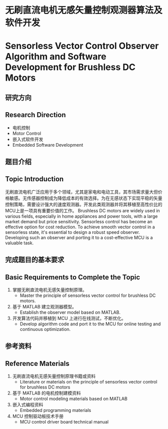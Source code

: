 # 无刷直流电机无感矢量控制观测器算法及软件开发
# Sensorless Vector Control Observer Algorithm and Software Development for Brushless DC Motors

## 研究方向
## Research Direction
- 电机控制
- Motor Control
- 嵌入式软件开发
- Embedded Software Development

## 题目介绍
## Topic Introduction
无刷直流电机广泛应用于多个领域，尤其是家电和电动工具，其市场需求量大但价格敏感。无传感器控制成为降低成本的有效选择。为在无感状态下实现平稳的矢量控制策略，需要设计强大的速度观测器。开发此类观测器并将其移植至高性价比的MCU上是一项具有重要价值的工作。
Brushless DC motors are widely used in various fields, especially in home appliances and power tools, with a large market demand but price sensitivity. Sensorless control has become an effective option for cost reduction. To achieve smooth vector control in a sensorless state, it's essential to design a robust speed observer. Developing such an observer and porting it to a cost-effective MCU is a valuable task.

## 完成题目的基本要求
## Basic Requirements to Complete the Topic
1. 掌握无刷直流电机无感矢量控制原理。
   - Master the principle of sensorless vector control for brushless DC motors.
2. 基于 MATLAB 建立观测器模型。
   - Establish the observer model based on MATLAB.
3. 开发算法代码并移植到 MCU 上进行在线测试，不断优化。
   - Develop algorithm code and port it to the MCU for online testing and continuous optimization.

## 参考资料
## Reference Materials
1. 无刷直流电机无感矢量控制原理书籍或资料
   - Literature or materials on the principle of sensorless vector control for brushless DC motors
2. 基于 MATLAB 的电机控制建模资料
   - Motor control modeling materials based on MATLAB
3. 嵌入式编程资料
   - Embedded programming materials
4. MCU 控制驱动板技术手册
   - MCU control driver board technical manual
